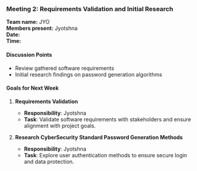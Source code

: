 ### **Meeting 2: Requirements Validation and Initial Research**

**Team name:** JYO\
**Members present:** Jyotshna\
**Date:**\
**Time:**

#### **Discussion Points**

-   Review gathered software requirements
-   Initial research findings on password generation algorithms

#### **Goals for Next Week**

1.  **Requirements Validation**

    -   **Responsibility**: Jyotshna
    -   **Task**: Validate software requirements with stakeholders and ensure alignment with project goals.
2.  **Research CyberSecurity Standard Password Generation Methods**

    -   **Responsibility**: Jyotshna
    -   **Task**: Explore user authentication methods to ensure secure login and data protection.
